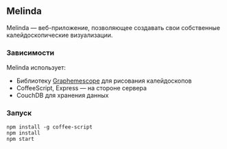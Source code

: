 ## Melinda 
Melinda — веб-приложение, позволяющее создавать свои собственные калейдоскопические 
визуализации.

### Зависимости
Melinda использует:
* Библиотеку [Graphemescope](https://github.com/Grapheme/graphemescope) для рисования калейдоскопов
* CoffeeScript, Express — на стороне сервера
* CouchDB для хранения данных

### Запуск
```
npm install -g coffee-script
npm install
npm start
```

